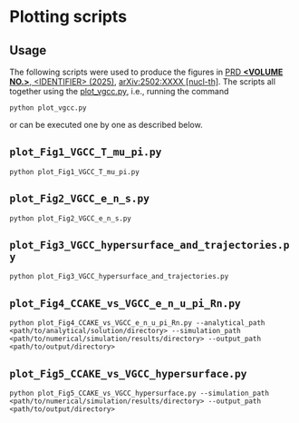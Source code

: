 # Plotting scripts

## Usage
The following scripts were used to produce the figures in [PRD **\<VOLUME NO.\>**, \<IDENTIFIER\> (2025)](), [arXiv:2502:XXXX [nucl-th]](). The scripts all together using the [plot_vgcc.py](), i.e., running the command

```terminal
python plot_vgcc.py
```

or can be executed one by one as described below.

## `plot_Fig1_VGCC_T_mu_pi.py`
```terminal
python plot_Fig1_VGCC_T_mu_pi.py
```

## `plot_Fig2_VGCC_e_n_s.py`
```terminal
python plot_Fig2_VGCC_e_n_s.py
```

## `plot_Fig3_VGCC_hypersurface_and_trajectories.py`
```terminal
python plot_Fig3_VGCC_hypersurface_and_trajectories.py
```

## `plot_Fig4_CCAKE_vs_VGCC_e_n_u_pi_Rn.py`
```terminal
python plot_Fig4_CCAKE_vs_VGCC_e_n_u_pi_Rn.py --analytical_path <path/to/analytical/solution/directory> --simulation_path <path/to/numerical/simulation/results/directory> --output_path <path/to/output/directory>
```

## `plot_Fig5_CCAKE_vs_VGCC_hypersurface.py`
```terminal
python plot_Fig5_CCAKE_vs_VGCC_hypersurface.py --simulation_path <path/to/numerical/simulation/results/directory> --output_path <path/to/output/directory>
```